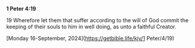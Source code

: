 **1 Peter 4:19**

19 Wherefore let them that suffer according to the will of God commit the keeping of their souls to him in well doing, as unto a faithful Creator. 

[Monday 16-September, 2024](https://getbible.life/kjv/1 Peter/4/19)
